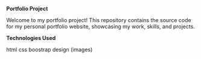 **Portfolio Project**

Welcome to my portfolio project! This repository contains the source code for my personal portfolio website, showcasing my work, skills, and projects.

**Technologies Used**

html
css
boostrap
design (images)
